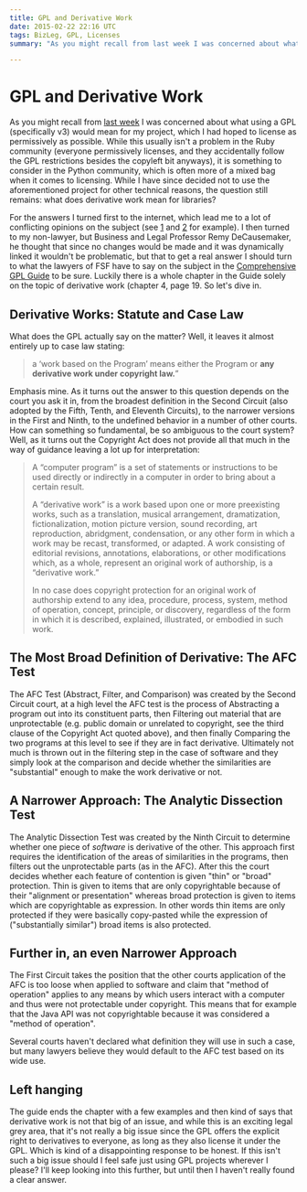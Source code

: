 ```yaml
---
title: GPL and Derivative Work
date: 2015-02-22 22:16 UTC
tags: BizLeg, GPL, Licenses
summary: "As you might recall from last week I was concerned about what using a GPL (specifically v3) would mean for my project, which I had hoped to license as permissively as possible. While this usually isn't a problem in the Ruby community (everyone permissively licenses, and they accidentally follow the GPL restrictions besides the copyleft bit anyways), it is something to consider in the Python community, which is often more of a mixed bag when it comes to licensing. While I have since decided not to use the aforementioned project for other technical reasons, the question still remains: what does derivative work mean for libraries?"

---
```


# GPL and Derivative Work

As you might recall from [last week](/2015/02/22/a-comparison-of-task-warrior-wrappers.html.markdown) I was concerned about what using a GPL (specifically v3) would mean for my project, which I had hoped to license as permissively as possible. While this usually isn't a problem in the Ruby community (everyone permissively licenses, and they accidentally follow the GPL restrictions besides the copyleft bit anyways), it is something to consider in the Python community, which is often more of a mixed bag when it comes to licensing. While I have since decided not to use the aforementioned project for other technical reasons, the question still remains: what does derivative work mean for libraries?

For the answers I turned first to the internet, which lead me to a lot of conflicting opinions on the subject (see [1](http://en.wikipedia.org/wiki/GNU_General_Public_License#Compatibility_and_multi-licensing) and [2](http://www.rosenlaw.com/lj19.htm) for example). I then turned to my non-lawyer, but Business and Legal Professor Remy DeCausemaker, he thought that since no changes would be made and it was dynamically linked it wouldn't be problematic, but that to get a real answer I should turn to what the lawyers of FSF have to say on the subject in the [Comprehensive GPL Guide](http://bizlegfoss-ritigm.rhcloud.com/static/books/comprehensive-gpl-guide.pdf) to be sure. Luckily there is a whole chapter in the Guide solely on the topic of derivative work (chapter 4, page 19. So let's dive in.

## Derivative Works: Statute and Case Law

What does the GPL actually say on the matter? Well, it leaves it almost entirely up to case law stating:

> a ‘work based on the Program’ means either the Program or **any derivative work under copyright law.**”

Emphasis mine. As it turns out the answer to this question depends on the court you ask it in, from the broadest definition in the Second Circuit (also adopted by the Fifth, Tenth, and Eleventh Circuits), to the narrower versions in the First and Ninth, to the undefined behavior in a number of other courts. How can something so fundamental, be so ambiguous to the court system? Well, as it turns out the Copyright Act does not provide all that much in the way of guidance leaving a lot up for interpretation:

> A “computer program” is a set of statements or instructions to be used directly or indirectly in a computer in order to bring about a certain result.
>
> A “derivative work” is a work based upon one or more preexisting works, such as a translation, musical arrangement, dramatization, fictionalization, motion picture version, sound recording, art reproduction, abridgment, condensation, or any other form in which a work may be recast, transformed, or adapted. A work consisting of editorial revisions, annotations, elaborations, or other modifications which, as a whole, represent an original work of authorship, is a “derivative work.”
>
> In no case does copyright protection for an original work of authorship extend to any idea, procedure, process, system, method of operation, concept, principle, or discovery, regardless of the form in which it is described, explained, illustrated, or embodied in such work.

## The Most Broad Definition of Derivative: The AFC Test

The AFC Test (Abstract, Filter, and Comparison) was created by the Second Circuit court, at a high level the AFC test is the process of Abstracting a program out into its constituent parts, then Filtering out material that are unprotectable (e.g. public domain or unrelated to copyright, see the third clause of the Copyright Act quoted above), and then finally Comparing the two programs at this level to see if they are in fact derivative. Ultimately not much is thrown out in the filtering step in the case of software and they simply look at the comparison and decide whether the similarities are "substantial" enough to make the work derivative or not.

## A Narrower Approach: The Analytic Dissection Test

The Analytic Dissection Test was created by the Ninth Circuit to determine whether one piece of *software* is derivative of the other. This approach first requires the identification of the areas of similarities in the programs, then filters out the unprotectable parts (as in the AFC). After this the court decides whether each feature of contention is given "thin" or "broad" protection. Thin is given to items that are only copyrightable because of their "alignment or presentation" whereas broad protection is given to items which are copyrightable as expression. In other words thin items are only protected if they were basically copy-pasted while the expression of ("substantially similar") broad items is also protected.

## Further in, an even Narrower Approach

The First Circuit takes the position that the other courts application of the AFC is too loose when applied to software and claim that "method of operation" applies to any means by which users interact with a computer and thus were not protectable under copyright. This means that for example that the Java API was not copyrightable because it was considered a "method of operation".

Several courts haven't declared what definition they will use in such a case, but many lawyers believe they would default to the AFC test based on its wide use.

## Left hanging

The guide ends the chapter with a few examples and then kind of says that derivative work is not that big of an issue, and while this is an exciting legal grey area, that it's not really a big issue since the GPL offers the explicit right to derivatives to everyone, as long as they also license it under the GPL. Which is kind of a disappointing response to be honest. If this isn't such a big issue should I feel safe just using GPL projects wherever I please? I'll keep looking into this further, but until then I haven't really found a clear answer.
